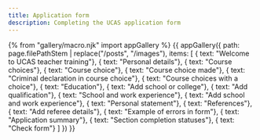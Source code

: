 ```yaml
---
title: Application form
description: Completing the UCAS application form
---
```

{% from "gallery/macro.njk" import appGallery %}
{{ appGallery({
  path: page.filePathStem | replace("/posts", "/images"),
  items: [
    { text: "Welcome to UCAS teacher training"},
    { text: "Personal details"},
    { text: "Course choices"},
    { text: "Course choice"},
    { text: "Course choice made"},
    { text: "Criminal declaration in course choice"},
    { text: "Course choices with a choice"},
    { text: "Education"},
    { text: "Add school or college"},
    { text: "Add qualification"},
    { text: "School and work experience"},
    { text: "Add school and work experience"},
    { text: "Personal statement"},
    { text: "References"},
    { text: "Add referee details"},
    { text: "Example of errors in form"},
    { text: "Application summary"},
    { text: "Section completion statuses"},
    { text: "Check form"}
  ]
}) }}
